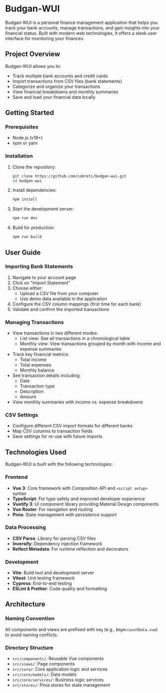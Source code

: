 # Budgan-WUI

Budgan-WUI is a personal finance management application that helps you track your bank accounts, manage transactions, and gain insights into your financial status. Built with modern web technologies, it offers a sleek user interface for monitoring your finances.

## Project Overview

Budgan-WUI allows you to:

- Track multiple bank accounts and credit cards
- Import transactions from CSV files (bank statements)
- Categorize and organize your transactions
- View financial breakdowns and monthly summaries
- Save and load your financial data locally

## Getting Started

### Prerequisites

- Node.js (v18+)
- npm or yarn

### Installation

1. Clone the repository:

    ```bash
    git clone https://github.com/cobreti/budgan-wui.git
    cd budgan-wui
    ```

2. Install dependencies:

    ```bash
    npm install
    ```

3. Start the development server:

    ```bash
    npm run dev
    ```

4. Build for production:
    ```bash
    npm run build
    ```

## User Guide

### Importing Bank Statements

1. Navigate to your account page
2. Click on "Import Statement"
3. Choose either:
    - Upload a CSV file from your computer
    - Use demo data available in the application
4. Configure the CSV column mappings (first time for each bank)
5. Validate and confirm the imported transactions

### Managing Transactions

- View transactions in two different modes:
    - List view: See all transactions in a chronological table
    - Monthly view: View transactions grouped by month with income and expense summaries
- Track key financial metrics:
    - Total income
    - Total expenses
    - Monthly balance
- See transaction details including:
    - Date
    - Transaction type
    - Description
    - Amount
- View monthly summaries with income vs. expense breakdowns

### CSV Settings

- Configure different CSV import formats for different banks
- Map CSV columns to transaction fields
- Save settings for re-use with future imports

## Technologies Used

Budgan-WUI is built with the following technologies:

### Frontend

- **Vue 3**: Core framework with Composition API and `<script setup>` syntax
- **TypeScript**: For type safety and improved developer experience
- **Vuetify 3**: UI component library providing Material Design components
- **Vue Router**: For navigation and routing
- **Pinia**: State management with persistence support

### Data Processing

- **CSV Parse**: Library for parsing CSV files
- **Inversify**: Dependency injection framework
- **Reflect Metadata**: For runtime reflection and decorators

### Development

- **Vite**: Build tool and development server
- **Vitest**: Unit testing framework
- **Cypress**: End-to-end testing
- **ESLint & Prettier**: Code quality and formatting

## Architecture

### Naming Convention

All components and views are prefixed with `bdg` (e.g., `BdgAccountData.vue`) to avoid naming conflicts.

### Directory Structure

- `src/components/`: Reusable Vue components
- `src/views/`: Page components
- `src/core/`: Core application logic and services
- `src/core/models/`: Data models
- `src/core/services/`: Business logic services
- `src/stores/`: Pinia stores for state management
